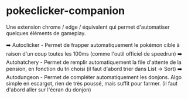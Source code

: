 # pokeclicker-companion
Une extension chrome / edge / équivalent qui permet d'automatiser quelques éléments de gameplay.

➡️ Autoclicker - Permet de frapper automatiquement le pokémon cible à raison d'un coup toutes les 100ms (comme l'outil officiel de speedrun)
➡️ Autohatchery - Permet de remplir automatiquement la file d'attente de la pension, en fonction du tri choisi (il faut d'abord trier dans List -> Sort)
➡️ Autodungeon - Permet de compléter automatiquement les donjons. Algo simple en escargot, rien de très poussé, mais suffit pour farmer. (il faut d'abord aller sur l'écran du donjon)
